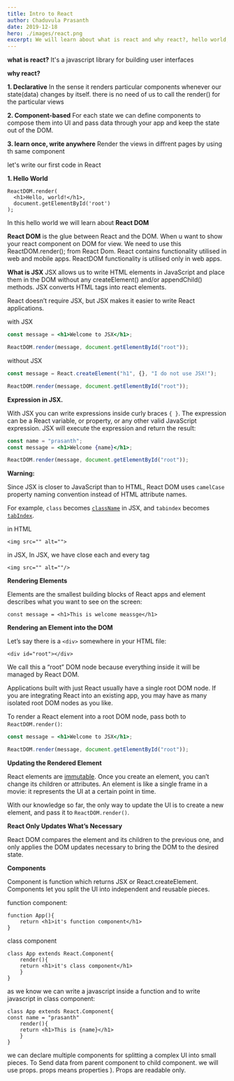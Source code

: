 ```yaml
---
title: Intro to React
author: Chaduvula Prasanth
date: 2019-12-18
hero: ./images/react.png
excerpt: We will learn about what is react and why react?, hello world, React DOM, JSX, Component and props
---
```


**what is react?**
It's a javascript library for building user interfaces

**why react?**

**1. Declarative**
In the sense it renders particular components whenever our state(data) changes by itself. there is no need of us to call the render() for the particular views

**2. Component-based**
For each state we can define components to compose them into UI and pass data through your app and keep the state out of the DOM.

**3. learn once, write anywhere**
Render the views in diffrent pages by using th same component

let's write our first code in React

**1. Hello World**

```
ReactDOM.render(
  <h1>Hello, world!</h1>,
  document.getElementById('root')
);
```

In this hello world we will learn about **React DOM**

**React DOM** is the glue between React and the DOM. When u want to show your react component on DOM for view. We need to use this ReactDOM.render(); from React Dom. React contains functionality utilised in web and mobile apps. ReactDOM functionality is utilised only in web apps.

**What is JSX**
JSX allows us to write HTML elements in JavaScript and place them in the DOM without any createElement() and/or appendChild() methods.
JSX converts HTML tags into react elements.

React doesn’t require JSX, but JSX makes it easier to write React applications.

with JSX

```jsx
const message = <h1>Welcome to JSX</h1>;

ReactDOM.render(message, document.getElementById("root"));
```

without JSX

```jsx
const message = React.createElement("h1", {}, "I do not use JSX!");

ReactDOM.render(message, document.getElementById("root"));
```

**Expression in JSX.**

With JSX you can write expressions inside curly braces `{ }`.
The expression can be a React variable, or property, or any other valid JavaScript expression. JSX will execute the expression and return the result:

```jsx
const name = "prasanth";
const message = <h1>Welcome {name}</h1>;

ReactDOM.render(message, document.getElementById("root"));
```

**Warning:**

Since JSX is closer to JavaScript than to HTML, React DOM uses `camelCase` property naming convention instead of HTML attribute names.

For example, `class` becomes [`className`](https://developer.mozilla.org/en-US/docs/Web/API/Element/className) in JSX, and `tabindex` becomes [`tabIndex`](https://developer.mozilla.org/en-US/docs/Web/API/HTMLElement/tabIndex).

in HTML

    <img src="" alt="">

in JSX, In JSX, we have close each and every tag

    <img src="" alt=""/>

**Rendering Elements**

Elements are the smallest building blocks of React apps and element describes what you want to see on the screen:

    const message = <h1>This is welcome meassge</h1>

**Rendering an Element into the DOM**

Let’s say there is a `<div>` somewhere in your HTML file:

    <div id="root"></div>

We call this a “root” DOM node because everything inside it will be managed by React DOM.

Applications built with just React usually have a single root DOM node. If you are integrating React into an existing app, you may have as many isolated root DOM nodes as you like.

To render a React element into a root DOM node, pass both to `ReactDOM.render()`:

```jsx
const message = <h1>Welcome to JSX</h1>;

ReactDOM.render(message, document.getElementById("root"));
```

**Updating the Rendered Element**

React elements are [immutable](https://en.wikipedia.org/wiki/Immutable_object). Once you create an element, you can’t change its children or attributes. An element is like a single frame in a movie: it represents the UI at a certain point in time.

With our knowledge so far, the only way to update the UI is to create a new element, and pass it to `ReactDOM.render()`.

**React Only Updates What’s Necessary**

React DOM compares the element and its children to the previous one, and only applies the DOM updates necessary to bring the DOM to the desired state.

**Components**

Component is function which returns JSX or React.createElement.
Components let you split the UI into independent and reusable pieces.

function component:

    function App(){
        return <h1>it's function component</h1>
    }

class component

    class App extends React.Component{
    	render(){
    	return <h1>it's class component</h1>
    	}
    }

as we know we can write a javascript inside a function and to write javascript in class component:

    class App extends React.Component{
    const name = "prasanth"
    	render(){
    	return <h1>This is {name}</h1>
    	}
    }

we can declare multiple components for splitting a complex UI into small pieces.
To Send data from parent component to child component. we will use props.
props means properties ). Props are readable only.
